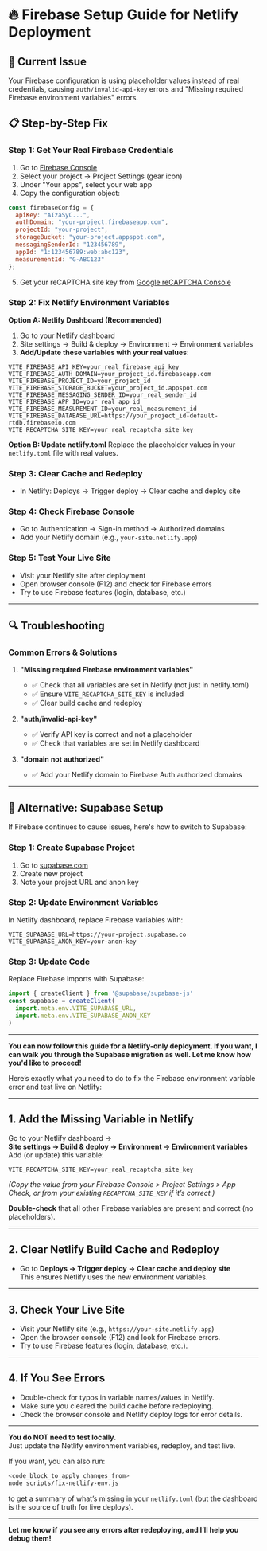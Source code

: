 # 🔥 Firebase Setup Guide for Netlify Deployment

## 🚨 **Current Issue**
Your Firebase configuration is using placeholder values instead of real credentials, causing `auth/invalid-api-key` errors and "Missing required Firebase environment variables" errors.

## 📋 **Step-by-Step Fix**

### **Step 1: Get Your Real Firebase Credentials**

1. Go to [Firebase Console](https://console.firebase.google.com/)
2. Select your project → Project Settings (gear icon)
3. Under "Your apps", select your web app
4. Copy the configuration object:

```javascript
const firebaseConfig = {
  apiKey: "AIzaSyC...",
  authDomain: "your-project.firebaseapp.com",
  projectId: "your-project",
  storageBucket: "your-project.appspot.com",
  messagingSenderId: "123456789",
  appId: "1:123456789:web:abc123",
  measurementId: "G-ABC123"
};
```

5. Get your reCAPTCHA site key from [Google reCAPTCHA Console](https://www.google.com/recaptcha/admin)

### **Step 2: Fix Netlify Environment Variables**

**Option A: Netlify Dashboard (Recommended)**
1. Go to your Netlify dashboard
2. Site settings → Build & deploy → Environment → Environment variables
3. **Add/Update these variables with your real values**:

```
VITE_FIREBASE_API_KEY=your_real_firebase_api_key
VITE_FIREBASE_AUTH_DOMAIN=your_project_id.firebaseapp.com
VITE_FIREBASE_PROJECT_ID=your_project_id
VITE_FIREBASE_STORAGE_BUCKET=your_project_id.appspot.com
VITE_FIREBASE_MESSAGING_SENDER_ID=your_real_sender_id
VITE_FIREBASE_APP_ID=your_real_app_id
VITE_FIREBASE_MEASUREMENT_ID=your_real_measurement_id
VITE_FIREBASE_DATABASE_URL=https://your_project_id-default-rtdb.firebaseio.com
VITE_RECAPTCHA_SITE_KEY=your_real_recaptcha_site_key
```

**Option B: Update netlify.toml**
Replace the placeholder values in your `netlify.toml` file with real values.

### **Step 3: Clear Cache and Redeploy**
- In Netlify: Deploys → Trigger deploy → Clear cache and deploy site

### **Step 4: Check Firebase Console**
- Go to Authentication → Sign-in method → Authorized domains
- Add your Netlify domain (e.g., `your-site.netlify.app`)

### **Step 5: Test Your Live Site**
- Visit your Netlify site after deployment
- Open browser console (F12) and check for Firebase errors
- Try to use Firebase features (login, database, etc.)

---

## 🔍 **Troubleshooting**

### **Common Errors & Solutions**

1. **"Missing required Firebase environment variables"**
   - ✅ Check that all variables are set in Netlify (not just in netlify.toml)
   - ✅ Ensure `VITE_RECAPTCHA_SITE_KEY` is included
   - ✅ Clear build cache and redeploy

2. **"auth/invalid-api-key"**
   - ✅ Verify API key is correct and not a placeholder
   - ✅ Check that variables are set in Netlify dashboard

3. **"domain not authorized"**
   - ✅ Add your Netlify domain to Firebase Auth authorized domains

---

## 🎯 **Alternative: Supabase Setup**

If Firebase continues to cause issues, here's how to switch to Supabase:

### **Step 1: Create Supabase Project**
1. Go to [supabase.com](https://supabase.com)
2. Create new project
3. Note your project URL and anon key

### **Step 2: Update Environment Variables**
In Netlify dashboard, replace Firebase variables with:
```
VITE_SUPABASE_URL=https://your-project.supabase.co
VITE_SUPABASE_ANON_KEY=your-anon-key
```

### **Step 3: Update Code**
Replace Firebase imports with Supabase:
```javascript
import { createClient } from '@supabase/supabase-js'
const supabase = createClient(
  import.meta.env.VITE_SUPABASE_URL,
  import.meta.env.VITE_SUPABASE_ANON_KEY
)
```

---

**You can now follow this guide for a Netlify-only deployment. If you want, I can walk you through the Supabase migration as well. Let me know how you'd like to proceed!** 

Here’s exactly what you need to do to fix the Firebase environment variable error and test live on Netlify:

---

## 1. **Add the Missing Variable in Netlify**
Go to your Netlify dashboard →  
**Site settings → Build & deploy → Environment → Environment variables**  
Add (or update) this variable:
```
VITE_RECAPTCHA_SITE_KEY=your_real_recaptcha_site_key
```
*(Copy the value from your Firebase Console > Project Settings > App Check, or from your existing `RECAPTCHA_SITE_KEY` if it’s correct.)*

**Double-check** that all other Firebase variables are present and correct (no placeholders).

---

## 2. **Clear Netlify Build Cache and Redeploy**
- Go to **Deploys → Trigger deploy → Clear cache and deploy site**  
This ensures Netlify uses the new environment variables.

---

## 3. **Check Your Live Site**
- Visit your Netlify site (e.g., `https://your-site.netlify.app`)
- Open the browser console (F12) and look for Firebase errors.
- Try to use Firebase features (login, database, etc.).

---

## 4. **If You See Errors**
- Double-check for typos in variable names/values in Netlify.
- Make sure you cleared the build cache before redeploying.
- Check the browser console and Netlify deploy logs for error details.

---

**You do NOT need to test locally.**  
Just update the Netlify environment variables, redeploy, and test live.

If you want, you can also run:
```sh
<code_block_to_apply_changes_from>
node scripts/fix-netlify-env.js
```
to get a summary of what’s missing in your `netlify.toml` (but the dashboard is the source of truth for live deploys).

---

**Let me know if you see any errors after redeploying, and I’ll help you debug them!** 